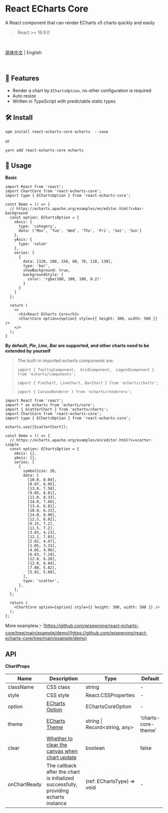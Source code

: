 # React ECharts Core

A React component that can render ECharts v5 charts quickly and easily

> React >= 16.9.0

<br />

[简体中文](./README.md) | English

<br />

## 🎁 Features

- Render a chart by `EChartsOption`, no other configuration is required
- Auto resize
- Written in TypeScript with predictable static types

## 🛠 Install

```
npm install react-echarts-core echarts  --save
```

or

```
yarn add react-echarts-core echarts
```

## 🚀 Usage

**Basic**

```tsx
import React from 'react';
import ChartCore from 'react-echarts-core';
import type { EChartsOption } from 'react-echarts-core';

const Demo = () => {
  // https://echarts.apache.org/examples/en/editor.html?c=bar-background
  const option: EChartsOption = {
    xAxis: {
      type: 'category',
      data: ['Mon', 'Tue', 'Wed', 'Thu', 'Fri', 'Sat', 'Sun']
    },
    yAxis: {
      type: 'value'
    },
    series: [
      {
        data: [120, 200, 150, 80, 70, 110, 130],
        type: 'bar',
        showBackground: true,
        backgroundStyle: {
          color: 'rgba(180, 180, 180, 0.2)'
        }
      }
    ]
  };

  return (
    <>
      <h1>React ECharts Core</h1>
      <ChartCore option={option} style={{ height: 300, width: 500 }} />
    </>
  );
}
```

**By default, *Pie*, *Line*, *Bar* are supported, and other charts need to be extended by yourself**

> The built-in imported echarts components are:
>
> `import { TooltipComponent,  GridComponent,  LegendComponent } from 'echarts/components';`
>
> `import { PieChart, LineChart, BarChart } from 'echarts/charts';`
>
> `import { CanvasRenderer } from 'echarts/renderers';`

```tsx
import React from 'react';
import * as echarts from 'echarts/core';
import { ScatterChart } from 'echarts/charts';
import ChartCore from 'react-echarts-core';
import type { EChartsOption } from 'react-echarts-core';

echarts.use([ScatterChart]);

const Demo = () => {
  // https://echarts.apache.org/examples/en/editor.html?c=scatter-simple
  const option: EChartsOption = {
    xAxis: {},
    yAxis: {},
    series: [
      {
        symbolSize: 20,
        data: [
          [10.0, 8.04],
          [8.07, 6.95],
          [13.0, 7.58],
          [9.05, 8.81],
          [11.0, 8.33],
          [14.0, 7.66],
          [13.4, 6.81],
          [10.0, 6.33],
          [14.0, 8.96],
          [12.5, 6.82],
          [9.15, 7.2],
          [11.5, 7.2],
          [3.03, 4.23],
          [12.2, 7.83],
          [2.02, 4.47],
          [1.05, 3.33],
          [4.05, 4.96],
          [6.03, 7.24],
          [12.0, 6.26],
          [12.0, 8.84],
          [7.08, 5.82],
          [5.02, 5.68],
        ],
        type: 'scatter',
      },
    ],
  };

  return (
    <ChartCore option={option} style={{ height: 300, width: 500 }} />
  );
};
```

More examples👉 [https://github.com/wisewrong/react-echarts-core/tree/main/example/demo](https://github.com/wisewrong/react-echarts-core/tree/main/example/demo)

## API

**ChartProps**

| Name         | Description                                                  | Type                           | Default             |
| ------------ | ------------------------------------------------------------ | ------------------------------ | ------------------- |
| className    | CSS class                                                    | string                         | -                   |
| style        | CSS style                                                    | React.CSSProperties            | -                   |
| option       | [ECharts Option](https://echarts.apache.org/en/option.html#title) | EChartsCoreOption              | -                   |
| theme        | [ECharts Theme](https://echarts.apache.org/en/api.html#echarts.init) | string \| Record<string, any>  | 'charts-core-theme' |
| clear        | [Whether to clear the canvas when chart update](https://echarts.apache.org/en/api.html#echartsInstance.clear) | boolean                        | false               |
| onChartReady | The callback after the chart is initialized successfully, providing echarts instance | (ref: EChartsType) => void | -                   |
